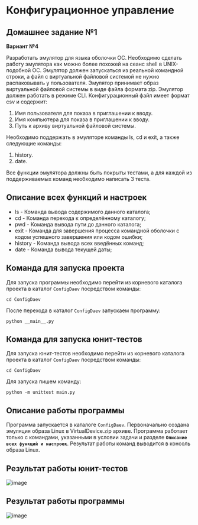 # Конфигурационное управление

## Домашнее задание №1

**Вариант №4**

Разработать эмулятор для языка оболочки ОС. Необходимо сделать работу эмулятора как можно более похожей на сеанс shell в UNIX-подобной ОС. Эмулятор должен запускаться из реальной командной строки, а файл с виртуальной файловой системой не нужно распаковывать у пользователя. Эмулятор принимает образ виртуальной файловой системы в виде файла формата zip. Эмулятор должен работать в режиме CLI.
Конфигурационный файл имеет формат csv и содержит:
1. Имя пользователя для показа в приглашении к вводу.
2. Имя компьютера для показа в приглашении к вводу.
3. Путь к архиву виртуальной файловой системы.

Необходимо поддержать в эмуляторе команды ls, cd и exit, а также следующие команды:
1. history.
2. date.

Все функции эмулятора должны быть покрыты тестами, а для каждой из поддерживаемых команд необходимо написать 3 теста.

## Описание всех функций и настроек

* ls - Команда вывода содержимого данного каталога;
* cd - Команда перехода к определённому каталогу;
* pwd - Команда вывода пути до данного каталога;
* exit - Команда для завершения процесса командной оболочки с кодом успешного завершения или кодом ошибки;
* history - Команда вывода всех введённых команд;
* date - Команда вывода текущей даты;

## Команда для запуска проекта

Для запуска программы необходимо перейти из корневого каталога проекта в каталог ``ConfigDaev`` посредством команды:

```
cd ConfigDaev
```

После перехода в каталог ``ConfigDaev`` запускаем программу:

```
python __main__.py
```

## Команда для запуска юнит-тестов

Для запуска юнит-тестов необходимо перейти из корневого каталога проекта в каталог ``ConfigDaev`` посредством команды:

```
cd ConfigDaev
```

Для запуска пишем команду:

```
python -m unittest main.py
```

## Описание работы программы

Программа запускается в каталоге ``ConfigDaev``. Первоначально создана эмуляция образа Linux в VirtualDevice.zip архиве. Программа работает только с командами, указанными в условии задачи и разделе **``Описание всех функций и настроек``**. Результат работы команд выводится в консоль образа Linux. 

## Результат работы юнит-тестов

![image](https://github.com/user-attachments/assets/257a79ac-d4de-462f-9726-9c33846f4663)

## Результат работы программы

![image](https://github.com/user-attachments/assets/2ddd187c-b8e6-449e-961b-73f8530fd075)
